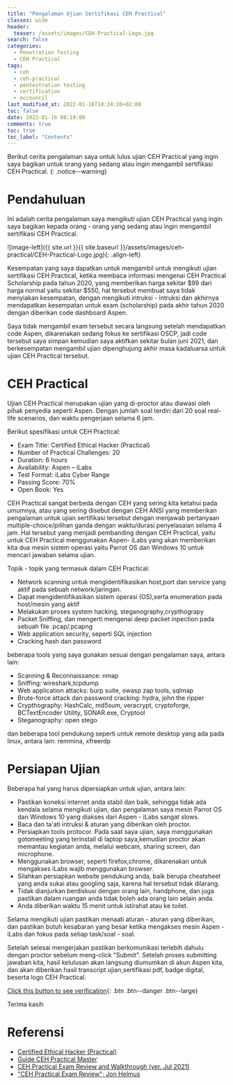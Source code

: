 ```yaml
---
title: "Pengalaman Ujian Sertifikasi CEH Practical"
classes: wide
header:
  teaser: /assets/images/CEH-Practical-Logo.jpg
search: false
categories: 
  - Penetration Testing
  - CEH Practical
tags:
  - ceh
  - ceh-practical
  - pentestration testing
  - certification
  - eccouncil
last_modified_at: 2022-01-16T10:24:26+02:00
toc: false
date: 2022-01-16 08:19:00
comments: true
toc: true
toc_label: "Contents"
---
```


Berikut cerita pengalaman saya untuk lulus ujian CEH Practical yang ingin saya bagikan untuk orang yang sedang atau ingin mengambil sertifikasi CEH Practical.
{: .notice--warning}

# Pendahuluan

Ini adalah cerita pengalaman saya mengikuti ujian CEH Practical yang ingin saya bagikan kepada orang - orang yang sedang atau ingin mengambil sertifikasi CEH Practical.

![image-left]({{ site.url }}{{ site.baseurl }}/assets/images/ceh-practical/CEH-Practical-Logo.jpg){: .align-left}

Kesempatan yang saya dapatkan untuk mengambil untuk mengikuti ujian sertifikasi CEH Practical, ketika membaca informasi mengenai CEH Practical Scholarship pada tahun 2020, yang memberikan harga sekitar $99 dari harga normal yaitu sekitar $550, hal tersebut membuat saya tidak menyiakan kesempatan, dengan mengikuti intruksi - intruksi dan akhirnya mendapatkan kesempatan untuk exam (scholarship) pada akhir tahun 2020 dengan diberikan code dashboard Aspen. 

Saya tidak mengambil exam tersebut secara langsung setelah mendapatkan code Aspen, dikarenakan sedang fokus ke sertifikasi OSCP, jadi code tersebut saya simpan kemudian saya aktifkan sekitar bulan juni 2021, dan berkesempatan mengambil ujian dipenghujung akhir masa kadaluarsa untuk ujian CEH Practical tersebut.

# CEH Practical

Ujian CEH Practical merupakan ujian yang di-proctor atau diawasi oleh pihak penyedia seperti Aspen. Dengan jumlah soal terdiri dari 20 soal real-life scenarios, dan waktu pengerjaan selama 6 jam. 

Berikut spesifikasi untuk CEH Practical:

- Exam Title: Certified Ethical Hacker (Practical)
- Number of Practical Challenges: 20
- Duration: 6 hours
- Availability: Aspen – iLabs
- Test Format: iLabs Cyber Range
- Passing Score: 70%
- Open Book: Yes

CEH Practical sangat berbeda dengan CEH yang sering kita ketahui pada umumnya, atau yang sering disebut dengan CEH ANSI yang memberikan pengalaman untuk ujian sertifikasi tersebut dengan menjawab pertanyaan multiple-choice/pilihan ganda dengan waktu/durasi penyelasaian selama 4 jam. Hal tersebut yang menjadi pembanding dengan CEH Practical, yaitu untuk CEH Practical menggunakan Aspen- iLabs yang akan memberikan kita dua mesin sistem operasi yaitu Parrot OS dan Windows 10 untuk mencari jawaban selama ujian.

Topik - topik yang termasuk dalam CEH Practical:
- Network scanning untuk mengidentifikasikan host,port dan service yang aktif pada sebuah network/jaringan.
- Dapat mengidentifikasikan sistem operasi (OS),serta enumeration pada host/mesin yang aktif
- Melakukan proses system hacking, steganography,crypthograpy
- Packet Sniffing, dan mengerti mengenai deep packet inpection pada sebuah file .pcap/.pcapng
- Web application security, seperti SQL injection
- Cracking hash dan password

beberapa tools yang saya gunakan sesuai dengan pengalaman saya, antara lain:
- Scanning & Reconnaissance: nmap
- Sniffing: wireshark,tcpdump
- Web application attacks: burp suite, owasp zap tools, sqlmap
- Brute-force attack dan password cracking: hydra, john the ripper
- Crypthography: HashCalc, md5sum, veracrypt, cryptoforge, BCTextEncoder Utility, SONAR.exe, Cryptool
- Steganography: open stego

dan beberapa tool pendukung seperti untuk remote desktop yang ada pada linux, antara lain: remmina, xfreerdp

# Persiapan Ujian

Beberapa hal yang harus dipersiapkan untuk ujian, antara lain:
- Pastikan koneksi internet anda stabil dan baik, sehingga tidak ada kendala selama mengikuti ujian, dan pengalaman saya mesin Parrot OS dan Windows 10 yang diakses dari Aspen - iLabs sangat slows.
- Baca dan ta'ati intruksi & aturan yang diberikan oleh proctor.
- Persiapkan tools protocor. Pada saat saya ujian, saya menggunakan gotomeeting yang terinstall di laptop saya,kemudian proctor akan memantau kegiatan anda, melalui webcam, sharing screen, dan microphone.
- Menggunakan browser, seperti firefox,chrome, dikarenakan untuk mengakses iLabs wajib menggunakan browser.
- Silahkan persiapkan website pendukung anda, baik berupa cheatsheet yang anda sukai atau googling saja, karena hal tersebut tidak dilarang.
- Tidak dianjurkan berdiskusi dengan orang lain, handphone, dan juga pastikan dalam ruangan anda tidak boleh ada orang lain selain anda.
- Anda diberikan waktu 15 menit untuk istirahat atau ke toilet.

Selama mengikuti ujian pastikan menaati aturan - aturan yang diberikan, dan pastikan butuh kesabaran yang besar ketika mengakses mesin Aspen - iLabs dan fokus pada setiap task/soal - soal. 

Setelah selesai mengerjakan pastikan berkomunikasi terlebih dahulu dengan proctor sebelum meng-click "Submit". Setelah proses submitting jawaban kita, hasil kelulusan akan langsung diumumkan di akun Aspen kita, dan akan diberikan hasil transcript ujian,sertifikasi pdf, badge digital, beserta logo CEH Practical.

[Click this button to see verification](https://aspen.eccouncil.org/VerifyBadge?type=certification&a=RjLpHlv94HwrHByLKZw02VkNYlg0sDNqTcb0UnyQ760=){: .btn .btn--danger .btn--large}

Terima kasih

# Referensi
- [Certified Ethical Hacker (Practical)](https://www.eccouncil.org/programs/certified-ethical-hacker-ceh-practical/)
- [Guide CEH Practical Master](https://github.com/CyberSecurityUP/Guide-CEH-Practical-Master)
- [CEH Practical Exam Review and Walkthrough (ver. Jul 2021)](https://www.linkedin.com/pulse/ceh-practical-exam-review-walkthrough-ver-jul-2021-forster-chiu/)
- ["CEH Practical Exam Review"; Jon Helmus](https://medium.com/@jonathanchelmus/c-eh-practical-exam-review-42755546c82e)
